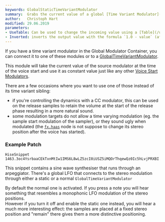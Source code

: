 ```yaml
---
keywords: GlobalStaticTimeVariantModulator
summary:  Grabs the current value of a global [Time Variant Modulator](/hise-modules/modulators/time-variant-modulators).
author:   Christoph Hart
modified: 29.06.2019
parameters:
- UseTable: Can be used to change the incoming value using a [Table](/ui-components/plugin-components/table)
- Inverted: inverts the output value with the formula `1.0 - value` (after it is sent through the table if `UseTable` is enabled).
---
```


If you have a time variant modulator in the Global Modulator Container, you can connect it to one of these modules or to a [GlobalTimeVariantModulator](/hise-modules/modulators/time-variant-modulators/list/globaltimevariantmodulator).  

This module will take the current value of the source modulator at the time of the voice start and use it as constant value just like any other [Voice Start Modulators](/hise-modules/modulators/voice-start-modulators).

There are a few occasions where you want to use one of those instead of its time variant sibling:

- if you're controlling the dynamics with a CC modulator, this can be used on the release samples to retain the volume at the start of the release phase resulting in a more natural sound.
- some modulation targets do not allow a time varying modulation (eg. the sample start modulation of the sampler), or they sound ugly when modulated (the [`fx.haas`](/scriptnode/list/fx/haas) node is not suppose to change its stereo position after the voice has started).

### Example Patch

```snippet
HiseSnippet 1463.3oc4YsrbaaCEkTxnMtIw1IMS6L8wLZ5zcI0iUSZ5iMQOrThqewQz0Ic5hLvjPRXBI.KInaTW28cU+D5eP+.xGPVzeg9GzEce6E.T7gkhLsFkD6FtfCwE3dwAWbeAPqPtCIJhGZXt7AiBHFlWAYOhIF1dHlxL1ZSCyUP6hiDjvZZRsFEfihHtFllUuujf4xKYnd9660B6gYNjLRFFGxoNjcn9TQFUqFaS875hcIGP8yM56zXKGNqM2iGC3oJZCi.rySvCH6gkCqBxv7s53RE7PaAVPhLLWpE2cj8P9Owzi+PZD8HOhrQcCaPPZxc4dtRDK+1n8Ppmq030cjAHTqLsPUsV3FncotzT5YZi0TcTKii75CyJyBd0Oc3UeJvyHG5VRiN.Db2XOrnHxjaGIcP4E2o1hIHrHpXT9sqy.b2XgC2qgrnBmgSGuUlBdgMpW13MYy+pnN86SbDYfcIT2GMu6zyGTtjFJe.59d7ivdYJPNS.nhDpv0Gmzcsz9qkNf5yvU8OKqqZPocUMqVTiTsb19SwcboWCtiKd662chslnEpG4YH9lYNHuhFxHzNc2OQCBekAx5mNH6FR9wXByYLwm87m+O2SZhrUlEVieswCwGS5yC80SXF66PF.STdJGP7C3PVGm7Vi19btXHkMnng2MZrCmGzggA0fadgXMDGQ1ue+HhHuXZGGI39iwhJIhsfDrIVfML+Azcuy5vS+aJe+0sgW2d+ES6IBVM+9CUJsEmbmLcKStmdNOGfFwo1SW.P7LyZU8MyrV83wBvOcWrHj9THzxdw91PZAGBfDFi3ASDxrhzWT2dCYakKNg4pZ7uvSRm0ksMS5r93NMlLB1kQ1PVNUsppE66oZWS5oW69DH+2jQydomCbeGAL8GDhYQA7nBB1l3SOfyjZ8LheWDQZ72SZIUHnEGGN0tffuvhbp7XiEwgJSxl97X1X723u94+3dmL2bISqTrdxbi+bRR64LEXp+Ryv.xfATogRxIcxQonoyBq5FCY8YDX6AhkH+Lj6ACUnPzJHamPZfnUrP.QVntRRZTjP5XrWbAyJiRHiqh5QfrhEEg1C7ExtsG0EpwTx9pJGZHmYBsSfg0ZTFg.dqfDT33LrHxIf0TBv9IzS.CcvhxnF.IvCEaSFc1UlEWHADh61L9QmT.2ZRMwZIBnM2+HdK9SUh35HacBORJ4xsXxAiqhzwZ5gYCHSrRJ0VxxH6gw866QlkhXIM6Wu.6VvoxUh3Fnwg0x0Q5ZAABxUUm0Ghpe20Se5rI7ZOK30QMadFlqCIdbGH45jyUFxKLe8uYqlPYYaCy2siszsK87cczND1.wvxOaOQNaG9svr8HtktsQ4rHtFJI6mMwCxfyOMq6oJj2GserHHVr.D00P6Z0AB0ENVXYBoRoExpRgzg4NgHVy3bxkZLm4OVUi22F07AaZ2KorP0205vNFLRCHESdrKmwCFxYzBGvoGApWZv.RXdzO0kTSg.L+ZGGdbAquMIN3QSPUO3TJOypglxND.Z4G3CfUbV6OsgRboD9keqgMbzoBUL88OqGXTgyUXS2euQGGNr8Pl0Vv7ezGTIMSfb4pEYMUEZmuOBwJiwpdG47MXuBRYVbQPutJJwf8BghcEThuzEAU6aLm5cNyHfzX4cj0nFR3v7q8czMq08QEyGXgyGTswCotvYXyQXwE+zrzoYALU60eZ17W0Ux+i5iRtGUoaxg3PJlIRW.JreYzdvgSAX.oWOUX2hFv8vgxew.b36CvJHJG6wjPglOEQ88CVAIK0gAlWRch4sl0ss+Mm3ZTWXahFSpS9jDfnW0uPMykPSpVp7+F0xqhqc5Uwb3icB4O1QWRszI3RJJv5lo9smKi1U1tV8zJnQar9FF9TW5icbjw69LHV4z44ymCdt8bvyclCd9h4fm6NG77kyAOe0L4Qd6UMiEbecrRffUGsmgY5Olvrpw+gm0.4C
```

This snippet contains a sine wave synthesiser that runs through an arpeggiator. There's a global LFO that connects to the stereo modulation through either a static or a normal `GlobalTimeVariantModulator`

By default the normal one is activated. If you press a note you will hear something that resembles a monophonic LFO modulation of the stereo positions.  
However if you turn it off and enable the static one instead, you will hear a much more interesting effect: the samples are placed at a fixed stereo position and "remain" there gives them a more distinctive positioning.
